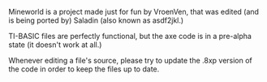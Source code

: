 Mineworld is a project made just for fun by VroenVen, that was edited (and is being ported by) Saladin (also known as asdf2jkl.)

TI-BASIC files are perfectly functional, but the axe code is in a pre-alpha state (it doesn't work at all.)

Whenever editing a file's source, please try to update the .8xp version of the code in order to keep the files up to date.
